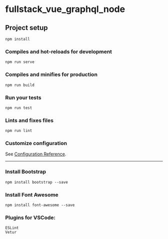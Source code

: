 # fullstack_vue_graphql_node

## Project setup
```
npm install
```

### Compiles and hot-reloads for development
```
npm run serve
```

### Compiles and minifies for production
```
npm run build
```

### Run your tests
```
npm run test
```

### Lints and fixes files
```
npm run lint
```

### Customize configuration
See [Configuration Reference](https://cli.vuejs.org/config/).


--------------------------------------------------

### Install Bootstrap
```
npm install bootstrap --save
```

### Install Font Awesome
```
npm install font-awesome --save
```


### Plugins for VSCode:
```
ESLint
Vetur
```